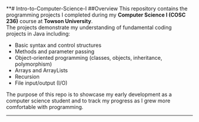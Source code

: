 **# Intro-to-Computer-Science-I
##Overview
This repository contains the programming projects I completed during my **Computer Science I (COSC 236)** course at **Towson University**.  
The projects demonstrate my understanding of fundamental coding projects in Java including:

- Basic syntax and control structures  
- Methods and parameter passing  
- Object-oriented programming (classes, objects, inheritance, polymorphism)  
- Arrays and ArrayLists  
- Recursion  
- File input/output (I/O)

The purpose of this repo is to showcase my early development as a computer science student and to track my progress as I grew more comfortable with programming.

---
